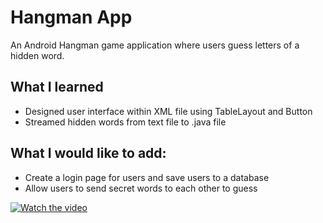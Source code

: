 # Hangman App
An Android Hangman game application where users guess letters of a hidden word. 
## What I learned
-	Designed user interface within XML file using TableLayout and Button
-	Streamed hidden words from text file to .java file
## What I would like to add:
-	Create a login page for users and save users to a database
-	Allow users to send secret words to each other to guess



 [![Watch the video]( https://img.youtube.com/vi/Vcdw9AlgiM8/0.jpg)](https://youtu.be/Vcdw9AlgiM8)


